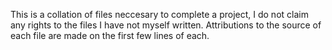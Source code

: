 This is a collation of files neccesary to complete a project, I do not claim any rights to the files I have not myself written. Attributions to the source of each file are made on the first few lines of each.
